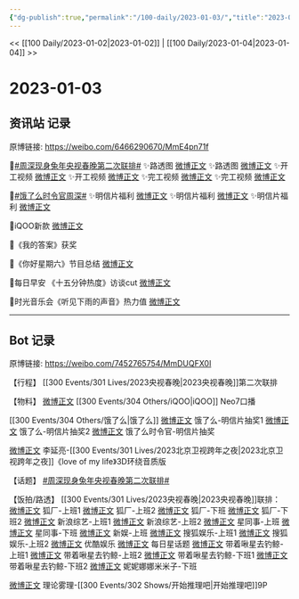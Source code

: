 ```yaml
---
{"dg-publish":true,"permalink":"/100-daily/2023-01-03/","title":"2023-01-03"}
---
```



<< [[100 Daily/2023-01-02\|2023-01-02]] | [[100 Daily/2023-01-04\|2023-01-04]] >>

# 2023-01-03

## 资讯站 记录

原博链接: https://weibo.com/6466290670/MmE4pn71f

🌟[#周深现身兔年央视春晚第二次联排#](https://s.weibo.com/weibo?q=%23%E5%91%A8%E6%B7%B1%E7%8E%B0%E8%BA%AB%E5%85%94%E5%B9%B4%E5%A4%AE%E8%A7%86%E6%98%A5%E6%99%9A%E7%AC%AC%E4%BA%8C%E6%AC%A1%E8%81%94%E6%8E%92%23)
✨路透图 [微博正文](https://weibo.com/6466290670/MmAWI5tOf)
✨路透图 [微博正文](https://weibo.com/6466290670/MmBqT6Bzl)
✨开工视频 [微博正文](https://weibo.com/6466290670/MmAVC6zoj)
✨开工视频 [微博正文](https://weibo.com/6466290670/MmAW9uVrO)
✨完工视频 [微博正文](https://weibo.com/6466290670/MmBkmzM08)
✨完工视频 [微博正文](https://weibo.com/6466290670/MmBqpwmu1)

🌟[#饿了么时令官周深#](https://s.weibo.com/weibo?q=%23%E9%A5%BF%E4%BA%86%E4%B9%88%E6%97%B6%E4%BB%A4%E5%AE%98%E5%91%A8%E6%B7%B1%23)
✨明信片福利 [微博正文](https://weibo.com/6466290670/MmzO7fHKN)
✨明信片福利 [微博正文](https://weibo.com/6466290670/MmBiTz5MO)
✨明信片福利 [微博正文](https://weibo.com/6466290670/MmC7f7M5o)

🌟iQOO新款 [微博正文](https://weibo.com/6466290670/MmzIl3b3M)

🌟《我的答案》获奖 [](https://weibo.com/6466290670/Mmzgt0WLw)

🌟《你好星期六》节目总结 [微博正文](https://weibo.com/6466290670/MmAwTCQu5)

🌟每日早安
《十五分钟热度》访谈cut [微博正文](https://weibo.com/6466290670/Mmyaj9RrD)

🌟时光音乐会《听见下雨的声音》热力值 [微博正文](https://weibo.com/6466290670/MmC6PFETg)

---
## Bot 记录

原博链接: https://weibo.com/7452765754/MmDUQFX0I

【行程】
[[300 Events/301 Lives/2023央视春晚\|2023央视春晚]]第二次联排

【物料】
[微博正文](https://m.weibo.cn/7478855230/4853802400481666) [[300 Events/304 Others/iQOO\|iQOO]] Neo7口播

[[300 Events/304 Others/饿了么\|饿了么]]
[微博正文](https://m.weibo.cn/5117812753/4853795631146156) 饿了么-明信片抽奖1
[微博正文](https://m.weibo.cn/5117812753/4853859677115208) 饿了么-明信片抽奖2
[微博正文](https://m.weibo.cn/7756461320/4853878173993695) 饿了么时令官-明信片抽奖

[微博正文](https://m.weibo.cn/5131929066/4853191198381761) 李延亮-[[300 Events/301 Lives/2023北京卫视跨年之夜\|2023北京卫视跨年之夜]]《love of my life》3D环绕音质版

【话题】
[#周深现身兔年央视春晚第二次联排#](https://s.weibo.com/weibo?q=%23%E5%91%A8%E6%B7%B1%E7%8E%B0%E8%BA%AB%E5%85%94%E5%B9%B4%E5%A4%AE%E8%A7%86%E6%98%A5%E6%99%9A%E7%AC%AC%E4%BA%8C%E6%AC%A1%E8%81%94%E6%8E%92%23)

【饭拍/路透】
[[300 Events/301 Lives/2023央视春晚\|2023央视春晚]]联排：
[微博正文](https://m.weibo.cn/6525010965/4853848054959643) 狐厂-上班1
[微博正文](https://m.weibo.cn/6525010965/4853847598303897) 狐厂-上班2
[微博正文](https://m.weibo.cn/6525010965/4853869627048359) 狐厂-下班
[微博正文](https://m.weibo.cn/6525010965/4853869252972406) 狐厂-下班2
[微博正文](https://m.weibo.cn/1878335471/4853847761355676) 新浪综艺-上班1
[微博正文](https://m.weibo.cn/1878335471/4853904599156154) 新浪综艺-上班2
[微博正文](https://m.weibo.cn/7090942012/4853849050054719) 星同事-上班
[微博正文](https://m.weibo.cn/7090942012/4853868276492247) 星同事-下班
[微博正文](https://m.weibo.cn/2782682084/4850972972813359) 新娱-上班
[微博正文](https://m.weibo.cn/1843633441/4853848504012167) 搜狐娱乐-上班1
[微博正文](https://m.weibo.cn/1843633441/4853851738341628) 搜狐娱乐-上班2
[微博正文](https://m.weibo.cn/1763415704/4853849757582938) 优酷娱乐
[微博正文](https://m.weibo.cn/6962149176/4853872709866660) 每日星话题
[微博正文](https://m.weibo.cn/3246571812/4853854270654919) 带着啾星去钓鲸-上班1
[微博正文](https://m.weibo.cn/3246571812/4853861167403691) 带着啾星去钓鲸-上班2
[微博正文](https://m.weibo.cn/3246571812/4853872504349285) 带着啾星去钓鲸-下班1
[微博正文](https://m.weibo.cn/3246571812/4853878041094488) 带着啾星去钓鲸-下班2
[微博正文](https://m.weibo.cn/1848110183/4853903218185494) 妮妮娜娜米米子-下班

[微博正文](https://m.weibo.cn/7458115630/4853616538555219) 理论雾理-[[300 Events/302 Shows/开始推理吧\|开始推理吧]]9P
